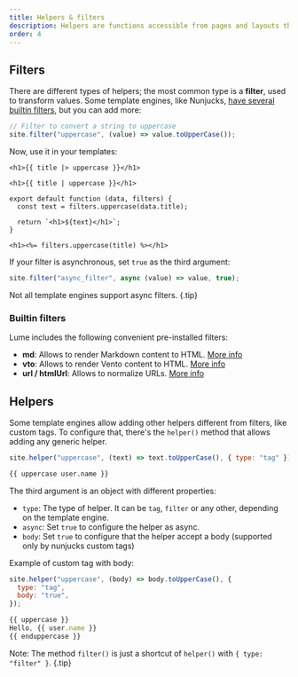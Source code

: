 ```yaml
---
title: Helpers & filters
description: Helpers are functions accessible from pages and layouts that help to render the content.
order: 4
---
```


## Filters

There are different types of helpers; the most common type is a **filter**, used
to transform values. Some template engines, like Nunjucks,
[have several builtin filters](https://mozilla.github.io/nunjucks/templating.html#builtin-filters),
but you can add more:

```js
// Filter to convert a string to uppercase
site.filter("uppercase", (value) => value.toUpperCase());
```

Now, use it in your templates:

<lume-code>

```vento{title=Vento}
<h1>{{ title |> uppercase }}</h1>
```

```html{title=Nunjucks}
<h1>{{ title | uppercase }}</h1>
```

```js{title=JavaScript}
export default function (data, filters) {
  const text = filters.uppercase(data.title);

  return `<h1>${text}</h1>`;
}
```

```html{title=Eta}
<h1><%= filters.uppercase(title) %></h1>
```

</lume-code>

If your filter is asynchronous, set `true` as the third argument:

```js
site.filter("async_filter", async (value) => value, true);
```

Not all template engines support async filters. {.tip}

### Builtin filters

Lume includes the following convenient pre-installed filters:

- **md**: Allows to render Markdown content to HTML.
  [More info](../../plugins/markdown.md#md-filter)
- **vto**: Allows to render Vento content to HTML.
  [More info](../../plugins/vento.md#vto-filter)
- **url / htmlUrl**: Allows to normalize URLs. [More info](../../plugins/url.md)

## Helpers

Some template engines allow adding other helpers different from filters, like
custom tags. To configure that, there's the `helper()` method that allows adding
any generic helper.

<lume-code>

```js { title="Configuration" }
site.helper("uppercase", (text) => text.toUpperCase(), { type: "tag" });
```

```html { title="Nunjucks" }
{{ uppercase user.name }}
```

</lume-code>

The third argument is an object with different properties:

- `type`: The type of helper. It can be `tag`, `filter` or any other, depending
  on the template engine.
- `async`: Set `true` to configure the helper as async.
- `body`: Set `true` to configure that the helper accept a body (supported only
  by nunjucks custom tags)

Example of custom tag with body:

<lume-code>

```js { title="Configuration" }
site.helper("uppercase", (body) => body.toUpperCase(), {
  type: "tag",
  body: "true",
});
```

```js { title="Nunjucks" }
{{ uppercase }}
Hello, {{ user.name }}
{{ enduppercase }}
```

</lume-code>

Note: The method `filter()` is just a shortcut of `helper()` with
`{ type: "filter" }`. {.tip}
